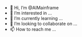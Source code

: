 - 👋 Hi, I’m @AIMainframe
- 👀 I’m interested in ...
- 🌱 I’m currently learning ...
- 💞️ I’m looking to collaborate on ...
- 📫 How to reach me ...

<!---
AIMainframe/AIMainframe is a ✨ special ✨ repository because its `README.md` (this file) appears on your GitHub profile.
You can click the Preview link to take a look at your changes.
--->
